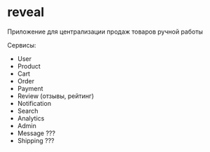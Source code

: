 # reveal
Приложение для централизации продаж товаров ручной работы

Сервисы:
- User
- Product
- Cart
- Order
- Payment
- Review (отзывы, рейтинг)
- Notification
- Search
- Analytics
- Admin
- Message ???
- Shipping ???

